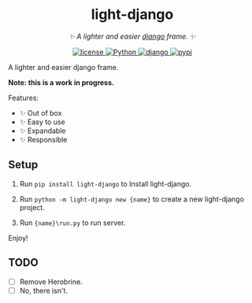 <div align="center">

# light-django
_✨ A lighter and easier [django](https://www.djangoproject.com/) frame. ✨_

<p align="center">  
  <a href="https://www.wtfpl.net/">
    <img src="https://img.shields.io/github/license/montmorillonite-CN/light-django" alt="license">
  </a>
  <a href="https://www.python.org/">
    <img src="https://img.shields.io/badge/python-3.7+-blue.svg" alt="Python">
  </a>
  <a href="https://www.djangoproject.com/">
    <img src="https://img.shields.io/badge/django-4.1.5-red.svg" alt="django">
  </a>
  <a href="https://pypi.org/project/light-django">
    <img src="https://badgen.net/pypi/v/light-django" alt="pypi">
  </a>
</p>
</div>

A lighter and easier django frame.

**Note: this is a work in progress.**

Features:

- ✨ Out of box
- ✨ Easy to use
- ✨ Expandable
- ✨ Responsible

## Setup

1. Run `pip install light-django` to Install light-django.

2. Run `python -m light-django new {name}` to create a new light-django project.

3. Run `{name}\run.py` to run server.

Enjoy!

## TODO

- [ ] Remove Herobrine.
- [ ] No, there isn't.

